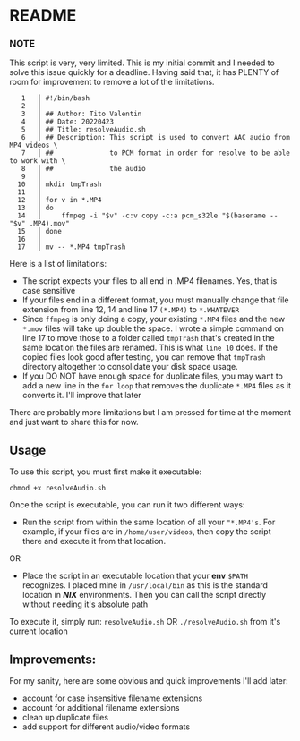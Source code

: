 # README

### NOTE

This script is very, very limited. This is my initial commit and I needed to solve this issue quickly for a deadline. Having said that, it has PLENTY of room for improvement to remove a lot of the limitations.

```
   1   │ #!/bin/bash
   2   │ 
   3   │ ## Author: Tito Valentin
   4   │ ## Date: 20220423
   5   │ ## Title: resolveAudio.sh
   6   │ ## Description: This script is used to convert AAC audio from MP4 videos \
   7   │ ##              to PCM format in order for resolve to be able to work with \
   8   │ ##              the audio
   9   │ 
  10   │ mkdir tmpTrash
  11   │ 
  12   │ for v in *.MP4
  13   │ do
  14   │     ffmpeg -i "$v" -c:v copy -c:a pcm_s32le "$(basename -- "$v" .MP4).mov"
  15   │ done
  16   │ 
  17   │ mv -- *.MP4 tmpTrash
```

Here is a list of limitations:
- The script expects your files to all end in .MP4 filenames. Yes, that is case sensitive
- If your files end in a different format, you must manually change that file extension from line 12, 14 and line 17 `(*.MP4)` to `*.WHATEVER`
- Since `ffmpeg` is only doing a copy, your existing `*.MP4` files and the new `*.mov` files will take up double the space. I wrote a simple command on line 17 to move those to a folder called `tmpTrash` that's created in the same location the files are renamed. This is what `line 10` does. If the copied files look good after testing, you can remove that `tmpTrash` directory altogether to consolidate your disk space usage.
- If you DO NOT have enough space for duplicate files, you may want to add a new line in the `for loop` that removes the duplicate `*.MP4` files as it converts it. I'll improve that later

There are probably more limitations but I am pressed for time at the moment and just want to share this for now.

## Usage 

To use this script, you must first make it executable:

`chmod +x resolveAudio.sh`

Once the script is executable, you can run it two different ways:

- Run the script from within the same location of all your `"*.MP4's`. For example, if your files are in `/home/user/videos`, then copy the script there and execute it from that location.

OR

- Place the script in an executable location that your **env** `$PATH` recognizes. I placed mine in `/usr/local/bin` as this is the standard location in ***NIX*** environments. Then you can call the script directly without needing it's absolute path

To execute it, simply run:
`resolveAudio.sh`
OR
`./resolveAudio.sh` from it's current location

## Improvements:

For my sanity, here are some obvious and quick improvements I'll add later:
- account for case insensitive filename extensions
- account for additional filename extensions
- clean up duplicate files
- add support for different audio/video formats


